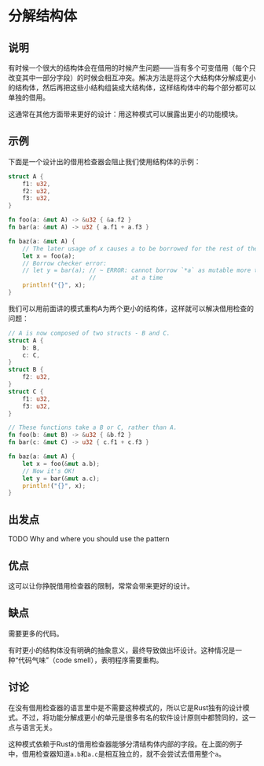 # 分解结构体

## 说明

有时候一个很大的结构体会在借用的时候产生问题——当有多个可变借用（每个只改变其中一部分字段）的时候会相互冲突。解决方法是将这个大结构体分解成更小的结构体，然后再把这些小结构组装成大结构体，这样结构体中的每个部分都可以单独的借用。

这通常在其他方面带来更好的设计：用这种模式可以展露出更小的功能模块。

## 示例

下面是一个设计出的借用检查器会阻止我们使用结构体的示例：

```rust
struct A {
    f1: u32,
    f2: u32,
    f3: u32,
}

fn foo(a: &mut A) -> &u32 { &a.f2 }
fn bar(a: &mut A) -> u32 { a.f1 + a.f3 }

fn baz(a: &mut A) {
    // The later usage of x causes a to be borrowed for the rest of the function.
    let x = foo(a);
    // Borrow checker error:
    // let y = bar(a); // ~ ERROR: cannot borrow `*a` as mutable more than once
                       //          at a time
    println!("{}", x);
}
```

我们可以用前面讲的模式重构A为两个更小的结构体，这样就可以解决借用检查的问题：

```rust
// A is now composed of two structs - B and C.
struct A {
    b: B,
    c: C,
}
struct B {
    f2: u32,
}
struct C {
    f1: u32,
    f3: u32,
}

// These functions take a B or C, rather than A.
fn foo(b: &mut B) -> &u32 { &b.f2 }
fn bar(c: &mut C) -> u32 { c.f1 + c.f3 }

fn baz(a: &mut A) {
    let x = foo(&mut a.b);
    // Now it's OK!
    let y = bar(&mut a.c);
    println!("{}", x);
}
```

## 出发点

TODO Why and where you should use the pattern

## 优点

这可以让你挣脱借用检查器的限制，常常会带来更好的设计。

## 缺点

需要更多的代码。

有时更小的结构体没有明确的抽象意义，最终导致做出坏设计。这种情况是一种“代码气味”（code smell），表明程序需要重构。

## 讨论

在没有借用检查器的语言里中是不需要这种模式的，所以它是Rust独有的设计模式。不过，将功能分解成更小的单元是很多有名的软件设计原则中都赞同的，这一点与语言无关。

这种模式依赖于Rust的借用检查器能够分清结构体内部的字段。在上面的例子中，借用检查器知道`a.b`和`a.c`是相互独立的，就不会尝试去借用整个`a`。
